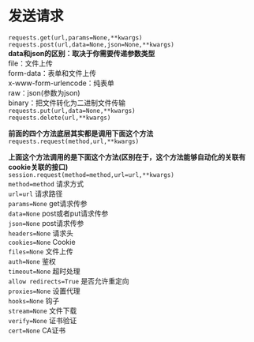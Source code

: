 # 发送请求

`requests.get(url,params=None,**kwargs)`  
`requests.post(url,data=None,json=None,**kwargs)`  
**data和json的区别：取决于你需要传递参数类型**    
  file：文件上传  
  form-data：表单和文件上传  
  x-www-form-urlencode：纯表单  
  raw：json(参数为json)  
  binary：把文件转化为二进制文件传输  
`requests.put(url,data=None,**kwargs)`  
`requests.delete(url,**kwargs)`  

**前面的四个方法底层其实都是调用下面这个方法**  
`requests.request(method,url,**kwargs)`  

**上面这个方法调用的是下面这个方法(区别在于，这个方法能够自动化的关联有cookie关联的接口)**  
`session.request(method=method,url=url,**kwargs)`  
`method=method` 请求方式  
`url=url` 请求路径  
`params=None` get请求传参  
`data=None`  post或者put请求传参  
`json=None` post请求传参  
`headers=None` 请求头  
`cookies=None` Cookie  
`files=None` 文件上传  
`auth=None` 鉴权  
`timeout=None` 超时处理  
`allow redirects=True` 是否允许重定向  
`proxies=None` 设置代理  
`hooks=None` 钩子  
`stream=None` 文件下载  
`verify=None` 证书验证  
`cert=None` CA证书
